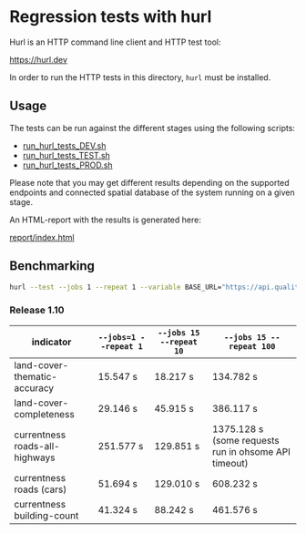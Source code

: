 # Regression tests with hurl

Hurl is an HTTP command line client and HTTP test tool:

https://hurl.dev

In order to run the HTTP tests in this directory, `hurl` must be installed.

## Usage

The tests can be run against the different stages using the following scripts:

* [run_hurl_tests_DEV.sh](./run_hurl_tests_DEV.sh)
* [run_hurl_tests_TEST.sh](./run_hurl_tests_TEST.sh)
* [run_hurl_tests_PROD.sh](./run_hurl_tests_PROD.sh)

Please note that you may get different results depending on the supported endpoints and connected spatial database of the system running on a given stage.

An HTML-report with the results is generated here:

[report/index.html](./report/index.html)


## Benchmarking

```sh
hurl --test --jobs 1 --repeat 1 --variable BASE_URL="https://api.quality.ohsome.org/v1-test/" land-cover-thematic-accuracy.hurl
```

### Release 1.10

| indicator                      | `--jobs=1 --repeat 1` | `--jobs 15 --repeat 10` | `--jobs 15 --repeat 100`                          |
|--------------------------------|-----------------------|-------------------------|---------------------------------------------------|
| land-cover-thematic-accuracy   | 15.547 s              | 18.217 s                | 134.782 s                                         |
| land-cover-completeness        | 29.146 s              | 45.915 s                | 386.117 s                                         |
| currentness roads-all-highways | 251.577 s             | 129.851 s               | 1375.128 s (some requests run in ohsome API timeout) |
| currentness roads (cars)       | 51.694 s              | 129.010 s               | 608.232 s                                         |
| currentness building-count     | 41.324 s              | 88.242 s                | 461.576 s                                         |



